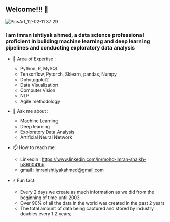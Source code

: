 ## Welcome!!! 👋
![PicsArt_12-02-11 37 29](https://user-images.githubusercontent.com/65457907/144367665-19e378db-a2e4-4ba9-bc15-fcc02e7d363a.jpg)

### I am imran ishtiyak ahmed, a data science professional proficient in building machine learning and deep learning pipelines and conducting exploratory data analysis




- 🌱 Area of Expertise :
     - Python, R, MySQL
     - Tensorflow, Pytorch, Sklearn, pandas, Numpy
     - Dplyr,ggplot2
     - Data Visualization
     - Computer Vision
     - NLP
     - Agile methodology
     
- 💬 Ask me about :
     - Machine Learning
     - Deep learning
     - Exploratory Data Analysis
     - Artificial Neural Network
     
- 📫 How to reach me: 
     - Linkedin : https://www.linkedin.com/in/mohd-imran-shaikh-b860041bb
     - gmail : imranishtiyakahmed@gmail.com
     
- ⚡ Fun fact: 
     - Every 2 days we create as much information as we did from the beginning of time until 2003.
     - Over 90% of all the data in the world was created in the past 2 years
     - The total amount of data being captured and stored by industry doubles every 1.2 years;
